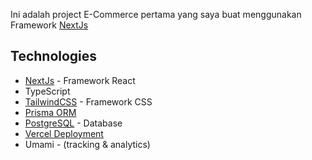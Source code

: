 Ini adalah project E-Commerce pertama yang saya buat menggunakan Framework [NextJs](nextjs.org)

## Technologies
- [NextJs](nextjs.org) - Framework React
- TypeScript
- [TailwindCSS](tailwindcss.com) - Framework CSS
- [Prisma ORM](prisma.io/)
- [PostgreSQL](postgresql.org) - Database
- [Vercel Deployment](vercel.com)
- Umami - (tracking & analytics)
